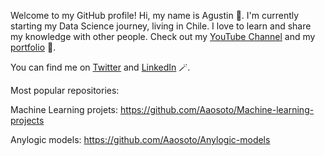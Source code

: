 Welcome to my GitHub profile!
Hi, my name is Agustin 👋. I'm currently starting my Data Science journey, living in Chile. I love to learn and share my knowledge with other people. Check out my [YouTube Channel](https://www.youtube.com/channel/UC54eunXg9ZUThnaZiMjb59g) and my [portfolio](https://aaosoto.github.io/agustinportfolio/) 🚀.

You can find me on [Twitter](https://twitter.com/aaosoto) and [LinkedIn](https://www.linkedin.com/in/aaosoto/) 🪄.


Most popular repositories:

Machine Learning projets: https://github.com/Aaosoto/Machine-learning-projects

Anylogic models: https://github.com/Aaosoto/Anylogic-models

<!---
Aaosoto/Aaosoto is a ✨ special ✨ repository because its `README.md` (this file) appears on your GitHub profile.
You can click the Preview link to take a look at your changes.
--->
